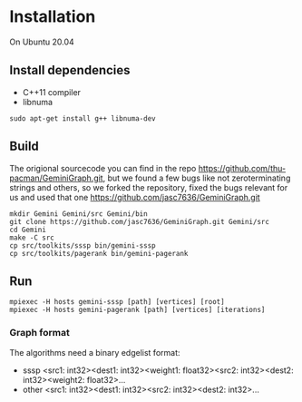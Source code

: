 # Installation
On Ubuntu 20.04

## Install dependencies
- C++11 compiler
- libnuma

```
sudo apt-get install g++ libnuma-dev
```

## Build
The origional sourcecode you can find in the repo https://github.com/thu-pacman/GeminiGraph.git, but we found a few bugs like not zeroterminating strings and others, so we forked the repository, fixed the bugs relevant for us and used that one https://github.com/jasc7636/GeminiGraph.git

```
mkdir Gemini Gemini/src Gemini/bin
git clone https://github.com/jasc7636/GeminiGraph.git Gemini/src
cd Gemini
make -C src
cp src/toolkits/sssp bin/gemini-sssp
cp src/toolkits/pagerank bin/gemini-pagerank
```

## Run
```
mpiexec -H hosts gemini-sssp [path] [vertices] [root]
mpiexec -H hosts gemini-pagerank [path] [vertices] [iterations]
```

### Graph format
The algorithms need a binary edgelist format:
- sssp <src1: int32><dest1: int32><weight1: float32><src2: int32><dest2: int32><weight2: float32>...
- other <src1: int32><dest1: int32><src2: int32><dest2: int32>...


